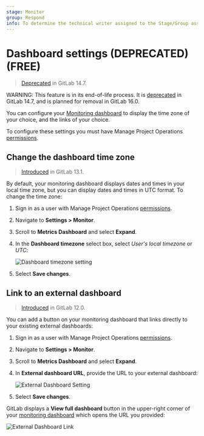 ```yaml
---
stage: Monitor
group: Respond
info: To determine the technical writer assigned to the Stage/Group associated with this page, see https://about.gitlab.com/handbook/product/ux/technical-writing/#assignments
---
```


# Dashboard settings (DEPRECATED) **(FREE)**

> [Deprecated](https://gitlab.com/gitlab-org/gitlab/-/issues/346541) in GitLab 14.7.

WARNING:
This feature is in its end-of-life process. It is [deprecated](https://gitlab.com/gitlab-org/gitlab/-/issues/346541)
in GitLab 14.7, and is planned for removal in GitLab 16.0.

You can configure your [Monitoring dashboard](../index.md) to
display the time zone of your choice, and the links of your choice.

To configure these settings you must have Manage Project
Operations [permissions](../../../user/permissions.md).

## Change the dashboard time zone

> [Introduced](https://gitlab.com/gitlab-org/gitlab/-/issues/214370) in GitLab 13.1.

By default, your monitoring dashboard displays dates and times in your local
time zone, but you can display dates and times in UTC format. To change the
time zone:

1. Sign in as a user with Manage Project Operations [permissions](../../../user/permissions.md).
1. Navigate to **Settings > Monitor**.
1. Scroll to **Metrics Dashboard** and select **Expand**.
1. In the **Dashboard timezone** select box, select *User's local timezone*
   or *UTC*:

   ![Dashboard timezone setting](img/dashboard_local_timezone_v13_1.png)
1. Select **Save changes**.

## Link to an external dashboard

> [Introduced](https://gitlab.com/gitlab-org/gitlab-foss/-/issues/57171) in GitLab 12.0.

You can add a button on your monitoring dashboard that links directly to your
existing external dashboards:

1. Sign in as a user with Manage Project Operations [permissions](../../../user/permissions.md).
1. Navigate to **Settings > Monitor**.
1. Scroll to **Metrics Dashboard** and select **Expand**.
1. In **External dashboard URL**, provide the URL to your external dashboard:

   ![External Dashboard Setting](img/dashboard_external_link_v13_1.png)

1. Select **Save changes**.

GitLab displays a **View full dashboard** button in the upper-right corner of your
[monitoring dashboard](../../../ci/environments/index.md#monitor-environments)
which opens the URL you provided:

![External Dashboard Link](img/external_dashboard_link.png)
